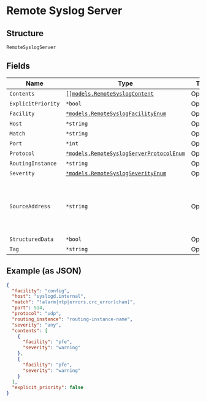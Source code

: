 
# Remote Syslog Server

## Structure

`RemoteSyslogServer`

## Fields

| Name | Type | Tags | Description |
|  --- | --- | --- | --- |
| `Contents` | [`[]models.RemoteSyslogContent`](../../doc/models/remote-syslog-content.md) | Optional | - |
| `ExplicitPriority` | `*bool` | Optional | - |
| `Facility` | [`*models.RemoteSyslogFacilityEnum`](../../doc/models/remote-syslog-facility-enum.md) | Optional | **Default**: `"any"` |
| `Host` | `*string` | Optional | - |
| `Match` | `*string` | Optional | - |
| `Port` | `*int` | Optional | **Default**: `514` |
| `Protocol` | [`*models.RemoteSyslogServerProtocolEnum`](../../doc/models/remote-syslog-server-protocol-enum.md) | Optional | **Default**: `"udp"` |
| `RoutingInstance` | `*string` | Optional | - |
| `Severity` | [`*models.RemoteSyslogSeverityEnum`](../../doc/models/remote-syslog-severity-enum.md) | Optional | **Default**: `"any"` |
| `SourceAddress` | `*string` | Optional | if source_address is configured, will use the vlan firstly otherwise use source_ip |
| `StructuredData` | `*bool` | Optional | - |
| `Tag` | `*string` | Optional | - |

## Example (as JSON)

```json
{
  "facility": "config",
  "host": "syslogd.internal",
  "match": "!alarm|ntp|errors.crc_error[chan]",
  "port": 514,
  "protocol": "udp",
  "routing_instance": "routing-instance-name",
  "severity": "any",
  "contents": [
    {
      "facility": "pfe",
      "severity": "warning"
    },
    {
      "facility": "pfe",
      "severity": "warning"
    }
  ],
  "explicit_priority": false
}
```

